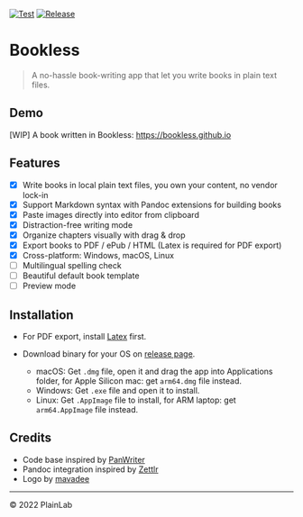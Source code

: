 [![Test](https://github.com/plainlab/bookless/actions/workflows/test.yml/badge.svg)][6]
[![Release](https://img.shields.io/github/v/release/plainlab/bookless)][5]

# Bookless

> A no-hassle book-writing app that let you write books in plain text files.

## Demo

[WIP] A book written in Bookless: https://bookless.github.io

## Features

- [x] Write books in local plain text files, you own your content, no vendor lock-in
- [x] Support Markdown syntax with Pandoc extensions for building books
- [x] Paste images directly into editor from clipboard
- [x] Distraction-free writing mode
- [x] Organize chapters visually with drag & drop
- [x] Export books to PDF / ePub / HTML (Latex is required for PDF export)
- [x] Cross-platform: Windows, macOS, Linux
- [ ] Multilingual spelling check
- [ ] Beautiful default book template
- [ ] Preview mode

## Installation

- For PDF export, install [Latex][4] first.
- Download binary for your OS on [release page][5].

  - macOS: Get `.dmg` file, open it and drag the app into Applications folder, for Apple
    Silicon mac: get `arm64.dmg` file instead.
  - Windows: Get `.exe` file and open it to install.
  - Linux: Get `.AppImage` file to install, for ARM laptop: get `arm64.AppImage` file instead.

## Credits

- Code base inspired by [PanWriter][1]
- Pandoc integration inspired by [Zettlr][2]
- Logo by [mavadee][3]

---

&copy; 2022 PlainLab

[1]: https://github.com/mb21/panwriter
[2]: https://github.com/Zettlr/Zettlr
[3]: https://www.flaticon.com/authors/mavadee
[4]: https://www.latex-project.org/get/
[5]: https://github.com/plainlab/bookless/releases
[6]: https://github.com/plainlab/bookless/actions/workflows/test.yml
